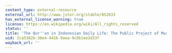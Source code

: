 ```yaml
---
content_type: external-resource
external_url: http://www.jstor.org/stable/852633
has_external_license_warning: true
license: https://en.wikipedia.org/wiki/All_rights_reserved
status: ''
title: 'The Qur''an in Indonesian Daily Life: The Public Project of Musical Oratory'
uid: 2ca5382b-36e4-4416-9aea-9c6b1ee1d33f
wayback_url: ''
---
```

